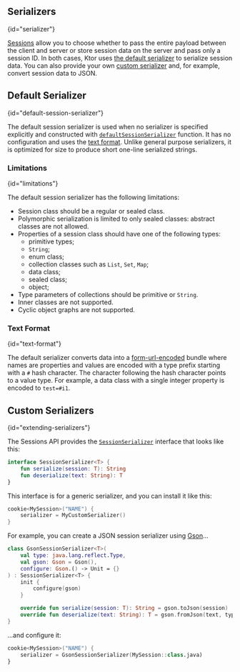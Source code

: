 [//]: # (title: Serializers)

## Serializers
{id="serializer"}

[Sessions](sessions.md) allow you to choose whether to pass the entire payload between the client and server or store session data on the server and pass only a session ID. In both cases, Ktor uses [the default serializer](#default-session-serializer) to serialize session data. You can also provide your own [custom serializer](#extending-serializers) and, for example, convert session data to JSON.

## Default Serializer
{id="default-session-serializer"}

The default session serializer is used when no serializer is specified explicitly and constructed with [`defaultSessionSerializer`](https://api.ktor.io/latest/io.ktor.sessions/default-session-serializer.html) function. It has no configuration and uses the [text format](#text-format). Unlike general purpose serializers, it is optimized for size to produce short one-line serialized strings.

### Limitations
{id="limitations"}

The default session serializer has the following limitations:

- Session class should be a regular or sealed class.
- Polymorphic serialization is limited to only sealed classes: abstract classes are not allowed.
- Properties of a session class should have one of the following types:
  * primitive types;
  * `String`;
  * enum class;
  * collection classes such as `List`, `Set`, `Map`;
  * data class;
  * sealed class;
  * object;
- Type parameters of collections should be primitive or `String`.
- Inner classes are not supported.
- Cyclic object graphs are not supported.

### Text Format
{id="text-format"}

The default serializer converts data into a [form-url-encoded](https://developer.mozilla.org/en-US/docs/Web/HTTP/Methods/POST) bundle where names are properties and values are encoded with a type prefix starting with a `#` hash character. The character following the hash character points to a value type. For example, a data class with a single integer property is encoded to `test=#i1`.

## Custom Serializers
{id="extending-serializers"}

The Sessions API provides the [`SessionSerializer`](https://api.ktor.io/1.5.0/io.ktor.sessions/-session-serializer/index.html) interface that looks like this:

```kotlin
interface SessionSerializer<T> {
    fun serialize(session: T): String
    fun deserialize(text: String): T
}
```

This interface is for a generic serializer, and you can install it like this:

```kotlin
cookie<MySession>("NAME") {
    serializer = MyCustomSerializer()
}
```

For example, you can create a JSON session serializer using [Gson](https://github.com/google/gson)...

```kotlin
class GsonSessionSerializer<T>(
    val type: java.lang.reflect.Type,
    val gson: Gson = Gson(),
    configure: Gson.() -> Unit = {}
) : SessionSerializer<T> {
    init {
        configure(gson)
    }

    override fun serialize(session: T): String = gson.toJson(session)
    override fun deserialize(text: String): T = gson.fromJson(text, type) as T
}
```

...and configure it:

```kotlin
cookie<MySession>("NAME") {
    serializer = GsonSessionSerializer(MySession::class.java)
}
```

